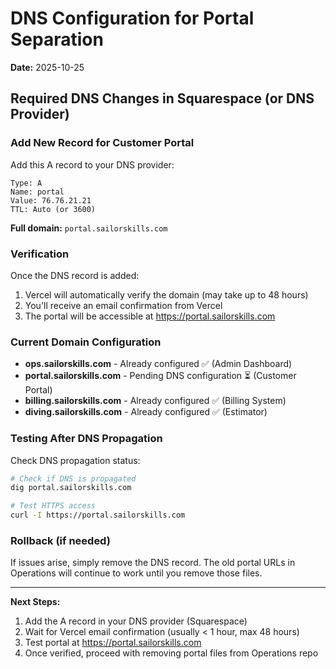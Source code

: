 # DNS Configuration for Portal Separation

**Date:** 2025-10-25

## Required DNS Changes in Squarespace (or DNS Provider)

### Add New Record for Customer Portal

Add this A record to your DNS provider:

```
Type: A
Name: portal
Value: 76.76.21.21
TTL: Auto (or 3600)
```

**Full domain:** `portal.sailorskills.com`

### Verification

Once the DNS record is added:
1. Vercel will automatically verify the domain (may take up to 48 hours)
2. You'll receive an email confirmation from Vercel
3. The portal will be accessible at https://portal.sailorskills.com

### Current Domain Configuration

- **ops.sailorskills.com** - Already configured ✅ (Admin Dashboard)
- **portal.sailorskills.com** - Pending DNS configuration ⏳ (Customer Portal)
- **billing.sailorskills.com** - Already configured ✅ (Billing System)
- **diving.sailorskills.com** - Already configured ✅ (Estimator)

### Testing After DNS Propagation

Check DNS propagation status:
```bash
# Check if DNS is propagated
dig portal.sailorskills.com

# Test HTTPS access
curl -I https://portal.sailorskills.com
```

### Rollback (if needed)

If issues arise, simply remove the DNS record. The old portal URLs in Operations will continue to work until you remove those files.

---

**Next Steps:**
1. Add the A record in your DNS provider (Squarespace)
2. Wait for Vercel email confirmation (usually < 1 hour, max 48 hours)
3. Test portal at https://portal.sailorskills.com
4. Once verified, proceed with removing portal files from Operations repo
